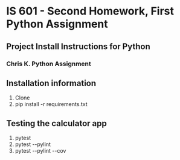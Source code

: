 # IS 601 - Second Homework, First Python Assignment
## Project Install Instructions for Python
### Chris K. Python Assignment

## Installation information
 
1. Clone 
2. pip install -r requirements.txt

## Testing the calculator app
1. pytest
2. pytest --pylint
3. pytest --pylint --cov
